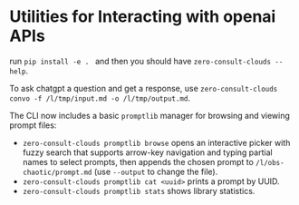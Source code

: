 # Utilities for Interacting with openai APIs 

run `pip install -e . ` and then you should have `zero-consult-clouds --help`. 

To ask chatgpt a question and get a response, use `zero-consult-clouds convo -f /l/tmp/input.md -o /l/tmp/output.md`.

The CLI now includes a basic `promptlib` manager for browsing and viewing prompt
files:

- `zero-consult-clouds promptlib browse` opens an interactive picker with fuzzy
  search that supports arrow-key navigation and typing partial names to select
  prompts, then appends the chosen prompt to
  `/l/obs-chaotic/prompt.md` (use `--output` to change the file).
- `zero-consult-clouds promptlib cat <uuid>` prints a prompt by UUID.
- `zero-consult-clouds promptlib stats` shows library statistics.


